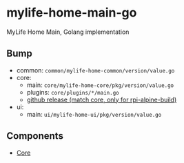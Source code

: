 # mylife-home-main-go

MyLife Home Main, Golang implementation

## Bump

- common: `common/mylife-home-common/version/value.go`
- core:
  - main: `core/mylife-home-core/pkg/version/value.go`
  - plugins: `core/plugins/*/main.go`
  - [github release (match core, only for rpi-alpine-build)](https://github.com/mylife-home/mylife-home-core-go/releases)
- ui:
  - main: `ui/mylife-home-ui/pkg/version/value.go`

## Components

- [Core](core/README.md)
